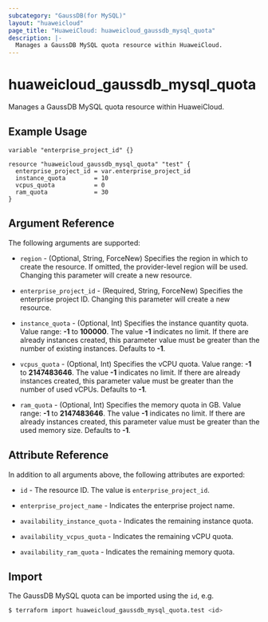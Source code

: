 ```yaml
---
subcategory: "GaussDB(for MySQL)"
layout: "huaweicloud"
page_title: "HuaweiCloud: huaweicloud_gaussdb_mysql_quota"
description: |-
  Manages a GaussDB MySQL quota resource within HuaweiCloud.
---
```


# huaweicloud_gaussdb_mysql_quota

Manages a GaussDB MySQL quota resource within HuaweiCloud.

## Example Usage

```hcl
variable "enterprise_project_id" {}

resource "huaweicloud_gaussdb_mysql_quota" "test" {
  enterprise_project_id = var.enterprise_project_id
  instance_quota        = 10
  vcpus_quota           = 0
  ram_quota             = 30
}
```

## Argument Reference

The following arguments are supported:

* `region` - (Optional, String, ForceNew) Specifies the region in which to create the resource.
  If omitted, the provider-level region will be used. Changing this parameter will create a new resource.

* `enterprise_project_id` - (Required, String, ForceNew) Specifies the enterprise project ID. Changing this parameter
  will create a new resource.

* `instance_quota` - (Optional, Int) Specifies the instance quantity quota. Value range: **-1** to **100000**. The value
  **-1** indicates no limit. If there are already instances created, this parameter value must be greater than the number
  of existing instances. Defaults to **-1**.

* `vcpus_quota` - (Optional, Int) Specifies the vCPU quota. Value range: **-1** to **2147483646**. The value **-1**
  indicates no limit. If there are already instances created, this parameter value must be greater than the number of
  used vCPUs. Defaults to **-1**.

* `ram_quota` - (Optional, Int) Specifies the memory quota in GB. Value range: **-1** to **2147483646**. The value **-1**
  indicates no limit. If there are already instances created, this parameter value must be greater than the used memory
  size. Defaults to **-1**.

## Attribute Reference

In addition to all arguments above, the following attributes are exported:

* `id` - The resource ID. The value is `enterprise_project_id`.

* `enterprise_project_name` - Indicates the enterprise project name.

* `availability_instance_quota` - Indicates the remaining instance quota.

* `availability_vcpus_quota` - Indicates the remaining vCPU quota.

* `availability_ram_quota` - Indicates the remaining memory quota.

## Import

The GaussDB MySQL quota can be imported using the `id`, e.g.

```bash
$ terraform import huaweicloud_gaussdb_mysql_quota.test <id>
```
